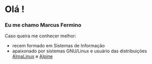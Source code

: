 # Olá ! 

### Eu me chamo Marcus Fermino
Caso queira me conhecer melhor:
 - recem formado em Sistemas de Informação
 - apaixonado por sistemas GNU/Linux e usuário das distribuições [AlmaLinux](https://github.com/almalinux) e [Alpine](https://github.com/alpinelinux)
